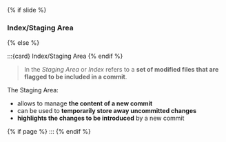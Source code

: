 {% if slide %}
### <i class="far fa-rectangle-list"></i> Index/Staging Area
{% else %}

:::{card} <i class="far fa-rectangle-list"></i>  Index/Staging Area
{% endif %}

> In <i class="fab fa-git"></i> the _Staging Area_ or _Index_ refers to a **set of modified files that are flagged to be included in a commit**.

The Staging Area:

- allows to manage **the content of a new commit**
- can be used to **temporarily store away uncommitted changes**
- **highlights the changes to be introduced** by a new commit

{% if page %}
:::
{% endif %}

